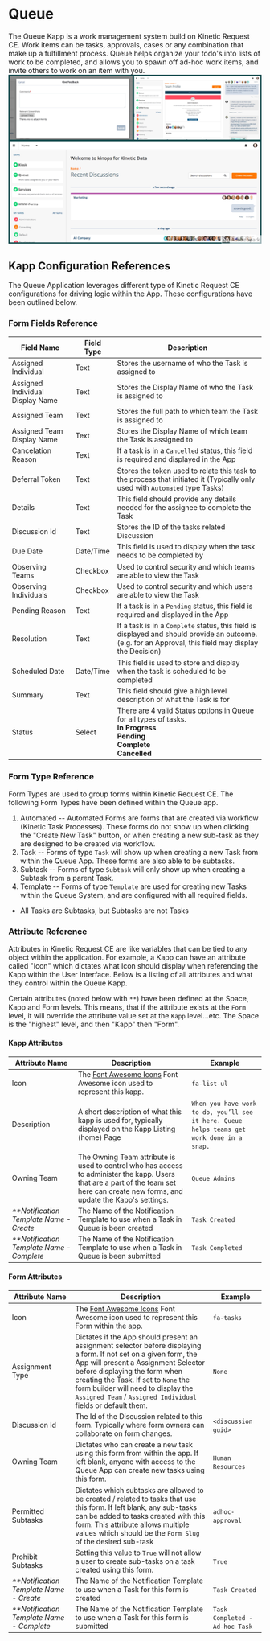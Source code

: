 # Queue
The Queue Kapp is a work management system build on Kinetic Request CE. Work items can be tasks, approvals, cases or any combination that make up a fulfillment process. Queue helps organize your todo's into lists of work to be completed, and allows you to spawn off ad-hoc work items, and invite others to work on an item with you.
![Queue Screenshot](./screenshot.png)

## Kapp Configuration References
The Queue Application leverages different type of Kinetic Request CE configurations for driving logic within the App. These configurations have been outlined below.

### Form Fields Reference
Field Name  | Field Type | Description
----------  | ----------- | -----------
Assigned Individual | Text | Stores the username of who the Task is assigned to
Assigned Individual Display Name | Text | Stores the Display Name of who the Task is assigned to
Assigned Team       | Text | Stores the full path to which team the Task is assigned to
Assigned Team Display Name | Text | Stores the Display Name of which team the Task is assigned to
Cancelation Reason  | Text | If a task is in a `Cancelled` status, this field is required and displayed in the App
Deferral Token    | Text | Stores the token used to relate this task to the process that initiated it (Typically only used with `Automated` type Tasks)
Details | Text | This field should provide any details needed for the assignee to complete the Task
Discussion Id  | Text | Stores the ID of the tasks related Discussion
Due Date | Date/Time | This field is used to display when the task needs to be completed by
Observing Teams | Checkbox | Used to control security and which teams are able to view the Task
Observing Individuals | Checkbox | Used to control security and which users are able to view the Task
Pending Reason | Text | If a task is in a `Pending` status, this field is required and displayed in the App
Resolution | Text | If a task is in a `Complete` status, this field is displayed and should provide an outcome. (e.g. for an Approval, this field may display the Decision)
Scheduled Date | Date/Time | This field is used to store and display when the task is scheduled to be completed
Summary | Text |This field should give a high level description of what the Task is for
Status      | Select | There are 4 valid Status options in Queue for all types of tasks.<br>**In Progress**<br>**Pending**<br>**Complete**<br>**Cancelled**

### Form Type Reference
Form Types are used to group forms within Kinetic Request CE. The following Form Types have been defined within the Queue app.
1. Automated -- Automated Forms are forms that are created via workflow (Kinetic Task Processes). These forms do not show up when clicking the "Create New Task" button, or when creating a new sub-task as they are designed to be created via workflow.
2. Task -- Forms of type `Task` will show up when creating a new Task from within the Queue App. These forms are also able to be subtasks.
3. Subtask -- Forms of type `Subtask` will only show up when creating a Subtask from a parent Task.
4. Template -- Forms of type `Template` are used for creating new Tasks within the Queue System, and are configured with all required fields.
* All Tasks are Subtasks, but Subtasks are not Tasks


### Attribute Reference
Attributes in Kinetic Request CE are like variables that can be tied to any object within the application. For example, a Kapp can have an attribute called "Icon" which dictates what Icon should display when referencing the Kapp within the User Interface. Below is a listing of all attributes and what they control within the Queue Kapp.

Certain attributes (noted below with `**`) have been defined at the Space, Kapp and Form levels. This means, that if the attribute exists at the `Form` level, it will override the attribute value set at the `Kapp` level...etc. The Space is the "highest" level, and then "Kapp" then "Form".

#### Kapp Attributes
Attribute Name | Description     | Example
-------------- | --------------  | --------------
Icon           | The [Font Awesome Icons](http://fontawesome.io/icons/) Font Awesome icon used to represent this kapp. | `fa-list-ul`
Description    | A short description of what this kapp is used for, typically displayed on the Kapp Listing (home) Page | `When you have work to do, you’ll see it here. Queue helps teams get work done in a snap.`
Owning Team   | The Owning Team attribute is used to control who has access to administer the kapp. Users that are a part of the team set here can create new forms, and update the Kapp's settings. | `Queue Admins`
_**Notification Template Name - Create_ | The Name of the Notification Template to use when a Task in Queue is been created | `Task Created`
_**Notification Template Name - Complete_ | The Name of the Notification Template to use when a Task in Queue is been submitted | `Task Completed`

#### Form Attributes
Attribute Name | Description     | Example
-------------- | --------------  | --------------
Icon           | The [Font Awesome Icons](http://fontawesome.io/icons/) Font Awesome icon used to represent this Form within the app. | `fa-tasks`
Assignment Type | Dictates if the App should present an assignment selector before displaying a form. If not set on a given form, the App will present a Assignment Selector before displaying the form when creating the Task. If set to `None` the form builder will need to display the `Assigned Team` / `Assigned Individual` fields or default them. | `None`
Discussion Id | The Id of the Discussion related to this form. Typically where form owners can collaborate on form changes. | `<discussion guid>`
Owning Team   | Dictates who can create a new task using this form from within the app. If left blank, anyone with access to the Queue App can create new tasks using this form.  | `Human Resources`
Permitted Subtasks | Dictates which subtasks are allowed to be created / related to tasks that use this form. If left blank, any sub-tasks can be added to tasks created with this form. This attribute allows multiple values which should be the `Form Slug` of the desired sub-task | `adhoc-approval`
Prohibit Subtasks | Setting this value to `True` will not allow a user to create sub-tasks on a task created using this form. | `True`
_**Notification Template Name - Create_ | The Name of the Notification Template to use when a Task for this form is created | `Task Created`
_**Notification Template Name - Complete_ | The Name of the Notification Template to use when a Task for this form is submitted | `Task Completed - Ad-hoc Task`
